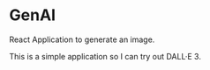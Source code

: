 # GenAI
React Application to generate an image.

This is a simple application so I can try out DALL·E 3. 